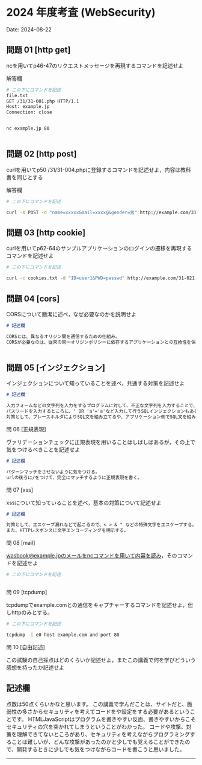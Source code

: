 # 2024 年度考査 (WebSecurity)

Date: 2024-08-22

## 問題 01 [http get]

ncを用いてp46-47のリクエストメッセージを再現するコマンドを記述せよ

解答欄

```bash
# この下にコマンドを記述
file.txt
GET /31/31-001.php HTTP/1.1
Host: example.jp
Connection: close


nc example.jp 80



```

## 問題 02 [http post]

curlを用いてp50 /31/31-004.phpに登録するコマンドを記述せよ，内容は教科書を同じとする

解答欄

```bash
# この下にコマンドを記述

curl -X POST -d "name=xxxxx&mail=xxxx@&gender=男" http://example.com/31/31-004.php


```
## 問題 03 [http cookie]

curlを用いてp62-64のサンプルアプリケーションのログインの遷移を再現するコマンドを記述せよ


```bash
# この下にコマンドを記述

curl -c cookies.txt -d "ID=user1&PWD=passwd" http://example.com/31-021.php


```
## 問題 04 [cors]

CORSについて簡潔に述べ，なぜ必要なのかを説明せよ

```md
# 記述欄

CORSとは、異なるオリジン間を通信するための仕組み。
CORSが必要なのは、従来の同一オリジンポリシーに依存するアプリケーションとの互換性を保ちながら、異なるオリジンとのデータ交換をすることが可能だから。



```
## 問題 05 [インジェクション]

インジェクションについて知っていることを述べ，共通する対策を記述せよ

```md
# 記述欄

入力フォームなどの文字列を入力をするプログラムに対して、不正な文字列を入力することで、データの改ざんや不正ログインを行うことができる攻撃。
パスワードを入力するところに、' OR 'a'='a'など入力して行うSQLインジェクションもある。
対策として、プレースホルダによりSQL文を組み立てるや、アプリケーション側でSQL文を組み立てる際に、リテラルを正しく構成するなど、SQL文が変更されないようにする。などがある。


```
問 06 [正規表現]

ヴァリデーションチェックに正規表現を用いることはしばしばあるが，その上で気をつけるべきことを記述せよ

```md
# 記述欄

パターンマッチをさせないように気をつける。
urlの後ろに/をつけて、完全にマッチするように正規表現を書く。


```
問 07 [xss]

xssについて知っていることを述べ，基本の対策について記述せよ

```md
# 記述欄

対策として、エスケープ漏れなどで起こるので、< > & " などの特殊文字をエスケープする。
また、HTTPレスポンスに文字エンコーディングを明示する。

```
問 08 [mail]

wasbook@example.jpのメールをncコマンドを用いて内容を読み，そのコマンドを記述せよ

```bash
# この下にコマンドを記述



```
問 09 [tcpdump]

tcpdumpでexample.comとの通信をキャプチャーするコマンドを記述せよ，但しhttpのみとする。

```bash
# この下にコマンドを記述

tcpdump -i e0 host example.com and port 80

```
問 10 [自由記述]

この試験の自己採点はどのくらいか記述せよ，またこの講義で何を学びどういう感想を持ったか記述せよ

記述欄
------------------------------------------

点数は50点くらいかなと思います。
この講義で学んだことは、サイトだと、脆弱性の多さからセキュリティを考えてコードをや設定をする必要があるということです。
HTMLJavaScriptはプログラムを書きやすい反面、書きやすいからこそセキュリティの穴を突かれてしまうということがわかった。
コードや攻撃、対策を理解できてないところがあり、セキュリティを考えながらプログラミングすることは難しいが、どんな攻撃があったのかと少しでも覚えることができたので、開発するときに少しでも気をつけながらコードを書こうと思いました。


------------------------------------------
